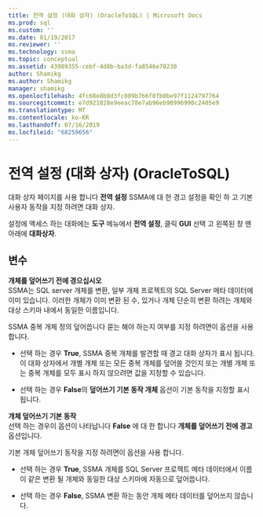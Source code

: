 ```yaml
---
title: 전역 설정 (대화 상자) (OracleToSQL) | Microsoft Docs
ms.prod: sql
ms.custom: ''
ms.date: 01/19/2017
ms.reviewer: ''
ms.technology: ssma
ms.topic: conceptual
ms.assetid: 43989355-cebf-4d8b-ba3d-fa8546e70230
author: Shamikg
ms.author: Shamikg
manager: shamikg
ms.openlocfilehash: 4fc68e8b8d3fc009b766f0fb0be97f1124797764
ms.sourcegitcommit: e7d921828e9eeac78e7ab96eb90996990c2405e9
ms.translationtype: MT
ms.contentlocale: ko-KR
ms.lasthandoff: 07/16/2019
ms.locfileid: "68259656"
---
```

# <a name="global-settings-dialogs--oracletosql"></a>전역 설정 (대화 상자) (OracleToSQL)
대화 상자 페이지를 사용 합니다 **전역 설정** SSMA에 대 한 경고 설정을 확인 하 고 기본 사용자 동작을 지정 하려면 대화 상자.  
  
설정에 액세스 하는 대화에는 **도구** 메뉴에서 **전역 설정**, 클릭 **GUI** 선택 고 왼쪽된 창 맨 아래에 **대화상자**.  
  
## <a name="options"></a>변수  
**개체를 덮어쓰기 전에 경으십시오**  
SSMA는 SQL server 개체를 변환, 일부 개체 프로젝트의 SQL Server 메타 데이터에 이미 있습니다. 이러한 개체가 이미 변환 된 수, 있거나 개체 단순히 변환 하려는 개체와 대상 스키마 내에서 동일한 이름입니다.  
  
SSMA 중복 개체 정의 덮어씁니다 묻는 해야 하는지 여부를 지정 하려면이 옵션을 사용 합니다.  
  
-   선택 하는 경우 **True**, SSMA 중복 개체를 발견할 때 경고 대화 상자가 표시 됩니다. 이 대화 상자에서 개별 개체 또는 모든 중복 개체를 덮어쓸 것인지 또는 개별 개체 또는 중복 개체를 모두 표시 하지 않으려면 값을 지정할 수 있습니다.  
  
-   선택 하는 경우 **False**의 **덮어쓰기 기본 동작 개체** 옵션이 기본 동작을 지정할 표시 됩니다.  
  
**개체 덮어쓰기 기본 동작**  
선택 하는 경우이 옵션이 나타납니다 **False** 에 대 한 합니다 **개체를 덮어쓰기 전에 경고** 옵션입니다.  
  
기본 개체 덮어쓰기 동작을 지정 하려면이 옵션을 사용 합니다.  
  
-   선택 하는 경우 **True**, SSMA 개체를 SQL Server 프로젝트 메타 데이터에서 이름이 같은 변환 될 개체와 동일한 대상 스키마에 자동으로 덮어씁니다.  
  
-   선택 하는 경우 **False**, SSMA 변환 하는 동안 개체 메타 데이터를 덮어쓰지 않습니다.  
  

